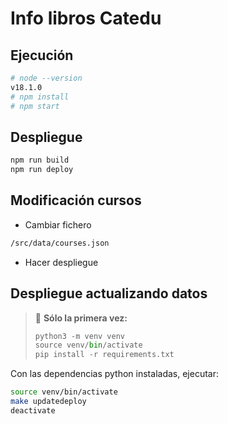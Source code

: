 # Info libros Catedu

## Ejecución

```sh
# node --version
v18.1.0
# npm install
# npm start
```

## Despliegue

```sh
npm run build
npm run deploy
```

## Modificación cursos

- Cambiar fichero

```sh
/src/data/courses.json
```

- Hacer despliegue

## Despliegue actualizando datos


> 🚧 **Sólo la primera vez:**
>
>```python
>python3 -m venv venv
>source venv/bin/activate
>pip install -r requirements.txt
>```
>

Con las dependencias python instaladas, ejecutar:

```bash
source venv/bin/activate
make updatedeploy
deactivate
```
